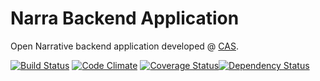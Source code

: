 Narra Backend Application
=========================

Open Narrative backend application developed @ [CAS](http://cas.famu.cz).

[![Build Status](https://travis-ci.org/CAS-FAMU/narra_core.png?branch=master)](https://travis-ci.org/CAS-FAMU/narra_core) [![Code Climate](https://codeclimate.com/github/CAS-FAMU/narra_core.png)](https://codeclimate.com/github/CAS-FAMU/narra_core) [![Coverage Status](https://coveralls.io/repos/CAS-FAMU/narra_core/badge.png?branch=master)](https://coveralls.io/r/CAS-FAMU/narra_core?branch=master)[![Dependency Status](https://gemnasium.com/CAS-FAMU/narra_core.png)](https://gemnasium.com/CAS-FAMU/narra_core)

